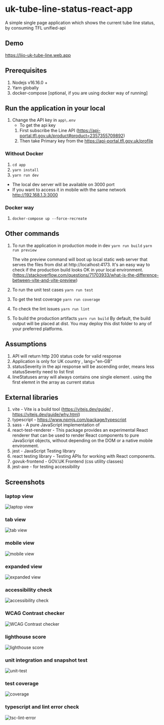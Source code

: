 # uk-tube-line-status-react-app

A simple single page application which shows the current tube line status, by consuming TFL unified-api

## Demo

https://lijo-uk-tube-line.web.app

## Prerequisites

1. Nodejs v16.16.0 +
2. Yarn globally
3. docker-compose [optional, if you are using docker way of running]

## Run the application in your local

1. Change the API key in `app\.env`
   - To get the api key
   1. First subscribe the Line API (https://api-portal.tfl.gov.uk/product#product=2357355709892)
   2. Then take Primary key from the https://api-portal.tfl.gov.uk/profile

### Without Docker

1. `cd app`
2. `yarn install`
3. `yarn run dev`

- The local dev server will be available on 3000 port
- If you want to access it in mobile with the same network http://192.168.1.3:3000

### Docker way

1. `docker-compose up --force-recreate`

## Other commands

1. To run the application in production mode in dev
   `yarn run build`
   `yarn run preview`

   The vite preview command will boot up local static web server that serves the files from dist at http://localhost:4173. It's an easy way to check if the production build looks OK in your local environment. (https://stackoverflow.com/questions/71703933/what-is-the-difference-between-vite-and-vite-preview)

2. To run the unit test cases
   `yarn run test`

3. To get the test coverage
   `yarn run coverage`

4. To check the lint issues
   `yarn run lint`

5. To build the production artifacts
   `yarn run build`
   By default, the build output will be placed at dist. You may deploy this dist folder to any of your preferred platforms.

## Assumptions

1. API will return http 200 status code for valid response
2. Application is only for UK country , lang="en-GB"
3. statusSeverity in the api response will be ascending order, means less statusSeverity need to list first
4. lineStatuses array will always contains one single element . using the first elemnt in the array as current status

## External libraries

1. vite - Vite is a build tool (https://vitejs.dev/guide/ , https://vitejs.dev/guide/why.html)
2. typescript - https://www.npmjs.com/package/typescript
3. sass - A pure JavaScript implementation of
4. react-test-renderer - This package provides an experimental React renderer that can be used to render React components to pure JavaScript objects, without depending on the DOM or a native mobile environment.
5. jest - JavaScript Testing library
6. react testing library - Testing APIs for working with React components.
7. govuk-frontend - GOV.UK Frontend (css utility classes)
8. jest-axe - for testing accessibility

## Screenshots

### laptop view

![laptop view](https://github.com/lijoejohn/uk-tube-line-status-react-app/blob/main/screenshots/laptop.png?raw=true)

### tab view

![tab view](https://github.com/lijoejohn/uk-tube-line-status-react-app/blob/main/screenshots/tab.png?raw=true)

### mobile view

![mobile view](https://github.com/lijoejohn/uk-tube-line-status-react-app/blob/main/screenshots/mobile.png?raw=true)

### expanded view

![expanded view](https://github.com/lijoejohn/uk-tube-line-status-react-app/blob/main/screenshots/expanded-view.png?raw=true)

### accessibility check

![accessibility check](https://github.com/lijoejohn/uk-tube-line-status-react-app/blob/main/screenshots/accessibility.png?raw=true)

### WCAG Contrast checker

![WCAG Contrast checker](https://github.com/lijoejohn/uk-tube-line-status-react-app/blob/main/screenshots/color.png?raw=true)

### lighthouse score

![lighthouse score](https://github.com/lijoejohn/uk-tube-line-status-react-app/blob/main/screenshots/lighthouse.png?raw=true)

### unit integration and snapshot test

![unit-test](https://github.com/lijoejohn/uk-tube-line-status-react-app/blob/main/screenshots/unit-test.png?raw=true)

### test coverage

![coverage](https://github.com/lijoejohn/uk-tube-line-status-react-app/blob/main/screenshots/coverage.png?raw=true)

### typescript and lint error check

![tsc-lint-error](https://github.com/lijoejohn/uk-tube-line-status-react-app/blob/main/screenshots/tsc-lint-error.png?raw=true)
